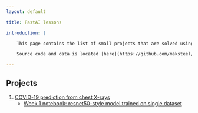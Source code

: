 ```yaml
---
layout: default

title: FastAI lessons

introduction: |

    This page contains the list of small projects that are solved using [fastai](https://pypi.org/project/fastai/) library. 

    Source code and data is located [here](https://github.com/maksteel/fastai-lessons).

---
```


## Projects
1. [COVID-19 prediction from chest X-rays](https://github.com/maksteel/fastai-lessons/tree/master/lesson-1-covid-cxr)
    - [Week 1 notebook: resnet50-style model trained on single dataset](lesson-1-week-1)

